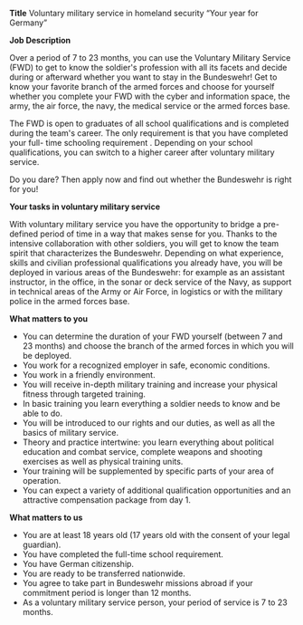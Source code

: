 
**Title**
Voluntary military service in homeland security “Your year for Germany”

**Job Description**

Over a period of 7 to 23 months, you can use the Voluntary Military Service (FWD) to get to know the soldier's profession with all its facets and decide during or afterward whether you want to stay in the Bundeswehr! Get to know your favorite branch of the armed forces and choose for yourself whether you complete your FWD with the cyber and information space, the army, the air force, the navy, the medical service or the armed forces base.

The FWD is open to graduates of all school qualifications and is completed during the team's career. The only requirement is that you have completed your full- time schooling  requirement . Depending on your school qualifications, you can switch to a higher career after voluntary military service.

Do you dare? Then apply now and find out whether the Bundeswehr is right for you!

**Your tasks in voluntary military service**

With voluntary military service you have the opportunity to bridge a pre-defined period of time in a way that makes sense for you. Thanks to the intensive collaboration with other soldiers, you will get to know the team spirit that characterizes the Bundeswehr. Depending on what experience, skills and civilian professional qualifications you already have, you will be deployed in various areas of the Bundeswehr: for example as an assistant instructor, in the office, in the sonar or deck service of the Navy, as support in technical areas of the Army or Air Force, in logistics or with the military police in the armed forces base.

**What matters to you**

-   You can determine the duration of your FWD yourself (between 7 and 23 months) and choose the branch of the armed forces in which you will be deployed.
-   You work for a recognized employer in safe, economic conditions.
-   You work in a friendly environment.
-   You will receive in-depth military training and increase your physical fitness through targeted training.
-   In basic training you learn everything a soldier needs to know and be able to do.
-   You will be introduced to our rights and our duties, as well as all the basics of military service.
-   Theory and practice intertwine: you learn everything about political education and combat service, complete weapons and shooting exercises as well as physical training units.
-   Your training will be supplemented by specific parts of your area of ​​operation.
-   You can expect a variety of additional qualification opportunities and an attractive compensation package from day 1.

**What matters to us**

-   You are at least 18 years old (17 years old with the consent of your legal guardian).
-   You have completed the full-time school requirement.
-   You have German citizenship.
-   You are ready to be transferred nationwide.
-   You agree to take part in Bundeswehr missions abroad if your commitment period is longer than 12 months.
-   As a voluntary military service person, your period of service is 7 to 23 months.